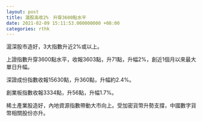 ```yaml
---
layout: post
title: 滬股高收2%　升穿3600點水平
date: 2021-02-09 15:11:53.000000000 +08:00
categories: rthk
---
```


滬深股市造好，3大指數升近2%或以上。

上證指數升穿3600點水平，收報3603點，升71點，升幅2%，創近1個月以來最大單日升幅。

深證成份指數收報15630點，升360點，升幅約2.4%。

創業板指數收報3334點，升56點，升幅1.7%。

稀土產業股造好，內地資源指數帶動大市向上。受加密貨幣升勢支撐，中國數字貨幣相關股份亦升。
